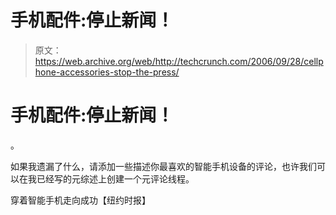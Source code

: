 # 手机配件:停止新闻！

> 原文：<https://web.archive.org/web/http://techcrunch.com/2006/09/28/cellphone-accessories-stop-the-press/>

# 手机配件:停止新闻！

。

如果我遗漏了什么，请添加一些描述你最喜欢的智能手机设备的评论，也许我们可以在我已经写的元综述上创建一个元评论线程。

穿着智能手机走向成功【纽约时报】